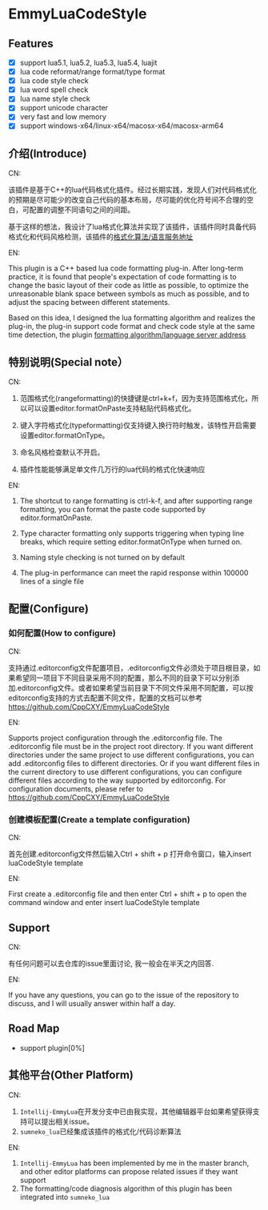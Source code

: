 # EmmyLuaCodeStyle

## Features
- [x] support lua5.1, lua5.2, lua5.3, lua5.4, luajit
- [x] lua code reformat/range format/type format
- [x] lua code style check
- [x] lua word spell check
- [x] lua name style check
- [x] support unicode character
- [x] very fast and low memory 
- [x] support windows-x64/linux-x64/macosx-x64/macosx-arm64

## 介绍(Introduce)

CN: 

该插件是基于C++的lua代码格式化插件。经过长期实践，发现人们对代码格式化的预期是尽可能少的改变自己代码的基本布局，尽可能的优化符号间不合理的空白，可配置的调整不同语句之间的间距。

基于这样的想法，我设计了lua格式化算法并实现了该插件，该插件同时具备代码格式化和代码风格检测，该插件的[格式化算法/语言服务地址](https://github.com/CppCXY/EmmyLuaCodeStyle)

EN: 

This plugin is a C++ based lua code formatting plug-in. After long-term practice, it is found that people's expectation of code formatting is to change the basic layout of their code as little as possible, to optimize the unreasonable blank space between symbols as much as possible, and to adjust the spacing between different statements.

Based on this idea, I designed the lua formatting algorithm and realizes the plug-in, the plug-in support code format and check code style at the same time detection, the plugin [formatting algorithm/language server address](https://github.com/CppCXY/EmmyLuaCodeStyle)

## 特别说明(Special note）

CN: 

1. 范围格式化(rangeformatting)的快捷键是ctrl+k+f，因为支持范围格式化，所以可以设置editor.formatOnPaste支持粘贴代码格式化。

2. 键入字符格式化(typeformatting)仅支持键入换行符时触发，该特性开启需要设置editor.formatOnType。

3. 命名风格检查默认不开启。

4. 插件性能能够满足单文件几万行的lua代码的格式化快速响应

EN:

1. The shortcut to range formatting is ctrl-k-f, and after supporting range formatting, you can format the paste code supported by editor.formatOnPaste.

2. Type character formatting only supports triggering when typing line breaks, which require setting editor.formatOnType when turned on.

3. Naming style checking is not turned on by default

4. The plug-in performance can meet the rapid response within 100000 lines of a single file


## 配置(Configure)

###  如何配置(How to configure)

CN: 

支持通过.editorconfig文件配置项目，.editorconfig文件必须处于项目根目录，如果希望同一项目下不同目录采用不同的配置，那么不同的目录下可以分别添加.editorconfig文件。或者如果希望当前目录下不同文件采用不同配置，可以按editorconfig支持的方式去配置不同文件，配置的文档可以参考 https://github.com/CppCXY/EmmyLuaCodeStyle

EN: 

Supports project configuration through the .editorconfig file. The .editorconfig file must be in the project root directory. If you want different directories under the same project to use different configurations, you can add .editorconfig files to different directories. Or if you want different files in the current directory to use different configurations, you can configure different files according to the way supported by editorconfig. For configuration documents, please refer to https://github.com/CppCXY/EmmyLuaCodeStyle 

### 创建模板配置(Create a template configuration)

CN: 

首先创建.editorconfig文件然后输入Ctrl + shift + p 打开命令窗口，输入insert luaCodeStyle template

EN: 

First create a .editorconfig file and then enter Ctrl + shift + p to open the command window and enter insert luaCodeStyle template

## Support

CN:

有任何问题可以去仓库的issue里面讨论, 我一般会在半天之内回答.

EN:

If you have any questions, you can go to the issue of the repository to discuss, and I will usually answer within half a day.

## Road Map

- support plugin[0%]

## 其他平台(Other Platform)

CN:

1. `Intellij-EmmyLua`在开发分支中已由我实现，其他编辑器平台如果希望获得支持可以提出相关issue。
2. `sumneko_lua`已经集成该插件的格式化/代码诊断算法

EN:

1. `Intellij-EmmyLua` has been implemented by me in the master branch, and other editor platforms can propose related issues if they want support
2. The formatting/code diagnosis algorithm of this plugin has been integrated into `sumneko_lua` 
